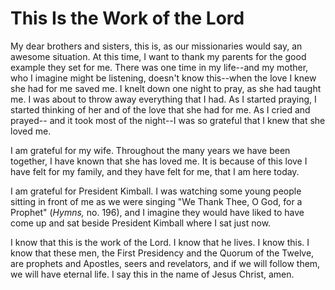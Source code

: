 # This Is the Work of the Lord

My dear brothers and sisters, this is, as our missionaries would say, an
awesome situation. At this time, I want to thank my parents for the good
example they set for me. There was one time in my life--and my mother, who I
imagine might be listening, doesn't know this--when the love I knew she had
for me saved me. I knelt down one night to pray, as she had taught me. I was
about to throw away everything that I had. As I started praying, I started
thinking of her and of the love that she had for me. As I cried and prayed--
and it took most of the night--I was so grateful that I knew that she loved
me.

I am grateful for my wife. Throughout the many years we have been together, I
have known that she has loved me. It is because of this love I have felt for
my family, and they have felt for me, that I am here today.

I am grateful for President Kimball. I was watching some young people sitting
in front of me as we were singing "We Thank Thee, O God, for a Prophet"
(_Hymns,_ no. 196), and I imagine they would have liked to have come up and
sat beside President Kimball where I sat just now.

I know that this is the work of the Lord. I know that he lives. I know this. I
know that these men, the First Presidency and the Quorum of the Twelve, are
prophets and Apostles, seers and revelators, and if we will follow them, we
will have eternal life. I say this in the name of Jesus Christ, amen.


